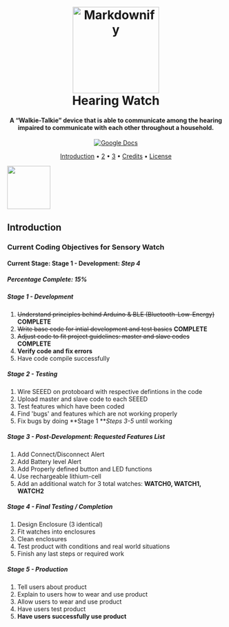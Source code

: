 <h1 align="center">
  <br>
  <a href="https://docs.google.com/document/d/1VPYujc2-mKvf3UGxPz-7_9Ledfa7l2QcfsUDcq5PTEI/edit#heading=h.mbsr366k1k91"><img src="https://statics3.seeedstudio.com/assets/img/common/logo_2018_horizontal.png" alt="Markdownify" width="200"></a>
  <br>
  Hearing Watch
  <br>
</h1>

<h4 align="center">A “Walkie-Talkie” device that is able to communicate among the hearing impaired to communicate with each other throughout a household.</h4>

<p align="center">
  <a href="https://docs.google.com/document/d/1VPYujc2-mKvf3UGxPz-7_9Ledfa7l2QcfsUDcq5PTEI/edit#">
    <img src="https://assets.readthedocs.org/static/projects/badges/unknown-flat.svg"
         alt="Google Docs">
<!-- unknown-flat.  , passing-flat r-->
  </a>
</p>

<p align="center">
  <a href="#introduction">Introduction</a> •
  <a href="#how-to-use">2</a> •
  <a href="#download">3</a> •
  <a href="#credits">Credits</a> •
  <a href="#license">License</a>
</p>

<img align="center" width="100" height="100" src="https://media.digikey.com/Photos/Seeed%20Technology%20Ltd/MFG_102010448.jpg">

## Introduction


### Current Coding Objectives for Sensory Watch
#### Current Stage: **Stage 1 - Development: *Step 4*** 
##### Percentage Complete: 15%

##### Stage 1 - Development

1. ~~Understand principles behind Arduino & BLE (Bluetooth-Low-Energy)~~ **COMPLETE**
2. ~~Write base code for intial development and test basics~~ **COMPLETE**
3. ~~Adjust code to fit project guidelines: master and slave codes~~ **COMPLETE**
4. **Verify code and fix errors**
5. Have code compile successfully

##### Stage 2 - Testing

1. Wire SEEED on protoboard with respective defintions in the code
2. Upload master and slave code to each SEEED
3. Test features which have been coded
4. Find 'bugs' and features which are not working properly
5. Fix bugs by doing **Stage 1 ***Steps 3-5* until working

##### Stage 3 - Post-Development: Requested Features List

1. Add Connect/Disconnect Alert
2. Add Battery level Alert
3. Add Properly defined button and LED functions
4. Use rechargeable lithium-cell
5. Add an additional watch for 3 total watches: **WATCH0, WATCH1, WATCH2** 

##### Stage 4 - Final Testing / Completion

1. Design Enclosure (3 identical)
2. Fit watches into enclosures
3. Clean enclosures
4. Test product with conditions and real world situations
5. Finish any last steps or required work

##### Stage 5 - Production

1. Tell users about product
2. Explain to users how to wear and use product
3. Allow users to wear and use product
4. Have users test product
5. **Have users successfully use product**
